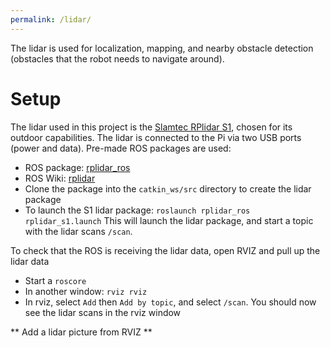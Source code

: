 ```yaml
---
permalink: /lidar/
---
```


The lidar is used for localization, mapping, and nearby obstacle detection (obstacles that the robot needs to navigate around).

# Setup
The lidar used in this project is the [Slamtec RPlidar S1](https://www.slamtec.com/en/Lidar/S1), chosen for its outdoor capabilities. The lidar is connected to the Pi via two USB ports (power and data). Pre-made ROS packages are used:
  * ROS package: [rplidar_ros](https://github.com/Slamtec/rplidar_ros)
  * ROS Wiki: [rplidar](http://wiki.ros.org/rplidar)
  * Clone the package into the `catkin_ws/src` directory to create the lidar package
  * To launch the S1 lidar package: `roslaunch rplidar_ros rplidar_s1.launch`
This will launch the lidar package, and start a topic with the lidar scans `/scan`.

To check that the ROS is receiving the lidar data, open RVIZ and pull up the lidar data
* Start a `roscore`
* In another window: `rviz rviz`
* In rviz, select `Add` then `Add by topic`, and select `/scan`. You should now see the lidar scans in the rviz window

** Add a lidar picture from RVIZ **

